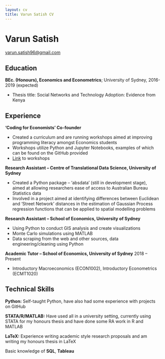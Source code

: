 ```yaml
---
layout: cv
title: Varun Satish CV
---
```

# Varun Satish

<div id="webaddress">
<a href="varun.satish96@gmail.com">varun.satish96@gmail.com</a>
</div>



Education
---------


**BEc. (Honours), Economics and Econometrics**; University of Sydney, 2016-2019 (expected)
- Thesis title: Social Networks and Technology Adoption: Evidence from Kenya


Experience
---------

**‘Coding for Economists’ Co-founder**

- Created a curriculum and are running workshops aimed at improving programming literacy amongst Economics students
- Workshops utilize Python and Jupyter Notebooks, examples of which can be found on the GitHub provided
- [Link](https://github.com/varunsatish/Coding-Tutorials) to workshops

**Research Assistant – Centre of Translational Data Science, University of Sydney**
- Created a Python package – ‘absdata’ (still in development stage), aimed at allowing researchers ease of access to Australian Bureau Statistics data
- Involved in a project aimed at identifying differences between Euclidean and ‘Street Network’ distances in the estimation of Gaussian Process regression functions that can be applied to spatial modelling problems

**Research Assistant – School of Economics, University of Sydney**
- Using Python to conduct GIS analysis and create visualizations
- Monte Carlo simulations using MATLAB
- Data scraping from the web and other sources, data engineering/cleaning using Python

**Academic Tutor – School of Economics, University of Sydney**
2018 – Present
- Introductory Macroeconomics (ECON1002), Introductory Econometrics (ECMT1020)

Technical Skills
--------------------

**Python:** Self-taught Python, have also had some experience with projects on GitHub

**STATA/R/MATLAB:** Have used all in a university setting, currently using STATA for my honours thesis      and have done some RA work in R and MATLAB

**LaTeX:** Experience writing academic style research proposals and am writing my honours thesis in         LaTeX

Basic knowledge of **SQL**, **Tableau**

[ref]: https://github.com/varunsatish/Research-Assistant-Work


<!-- ### Footer

Last updated: Jun 2019 -->
